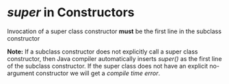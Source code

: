 
# *super* in Constructors

Invocation of a super class constructor __must__ be the first line in the subclass constructor

__Note:__
If a subclass constructor does not explicitly call a super class constructor, then Java compiler automatically inserts *super()* as the first line of the subclass constructor.
If the super class does not have an explicit no-argument constructor we will get a *compile time error*.
